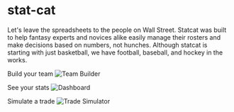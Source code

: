 # stat-cat
Let's leave the spreadsheets to the people on Wall Street. Statcat was built to help fantasy experts and novices alike easily manage their rosters and make decisions based on numbers, not hunches. Although statcat is starting with just basketball, we have football, baseball, and hockey in the works.

Build your team ![Team Builder](https://gfycat.com/parchedachingdalmatian)


See your stats ![Dashboard](https://gifyu.com/image/vBeY)

Simulate a trade ![Trade Simulator](https://s5.gifyu.com/images/trade_speedup.gif)
